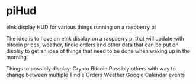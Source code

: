 # piHud
eInk display HUD for various things running on a raspberry pi

The idea is to have an eInk display on a raspberry pi that will update with bitcoin prices, weather, tindie orders and other data that can be put on display to get an idea of things that need to be done when waking up in the morning. 

Things to possibly display:
    Crypto
        Bitcoin
        Possibly others with way to change between multiple
    Tindie Orders
    Weather
    Google Calendar events